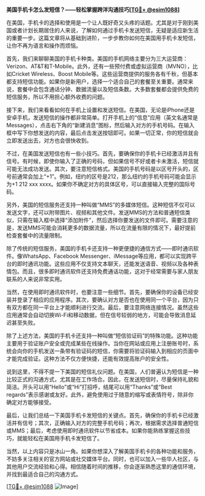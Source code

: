 **美国手机卡怎么发短信？——轻松掌握跨洋沟通技巧[[TG💪+ @esim1088](https://t.me/s/esim1088)]**

在美国，手机卡的选择和使用是一个让人既好奇又头疼的话题。尤其是对于刚到美国或者计划长期居住的人来说，了解如何通过手机卡发送短信，无疑是适应新生活的重要一步。这篇文章将从基础到进阶，一步步教你如何在美国用手机卡发短信，让你不再为语言和操作而烦恼。

首先，我们来聊聊美国的手机卡种类。美国的手机网络主要分为三大运营商：Verizon、AT&T和T-Mobile。此外，还有一些预付费或虚拟运营商（MVNO），比如Cricket Wireless、Boost Mobile等。这些运营商提供的服务各有千秋，但基本都支持短信功能。如果你是新用户，选择一个适合自己的套餐至关重要。通常来说，套餐中会包含通话分钟、数据流量以及短信条数。大多数套餐都会提供免费的短信服务，所以不用担心额外收费的问题。

接下来，我们来看看如何在手机上设置和发送短信。在美国，无论是iPhone还是安卓手机，发送短信的操作都非常简单。打开手机上的“信息”应用（英文名通常是Messages），点击右下角的“新建消息”图标，然后输入对方的手机号码。在输入框中写下你想发送的内容，最后点击发送按钮即可。如果一切正常，你的短信就会立即发送出去，对方也会很快收到。

不过，在美国发送短信也有一些小技巧。首先，要确保你的手机卡已经激活并且有信号。有时候，即使你输入了正确的号码，但如果信号不好或者卡未激活，短信就可能无法成功发送。其次，要注意短信格式。美国的手机号码是以区号开头的，区号前通常会加上“+1”。例如，纽约的区号是212，那么纽约的手机号码可能会显示为+1 212 xxx xxxx。如果你不确定对方的具体区号，可以直接输入完整的国际号码。

另外，美国的短信服务还支持一种叫做“MMS”的多媒体短信。这种短信不仅可以发送文字，还可以附带图片、视频和其他文件。发送MMS的方法和普通短信类似，只需在输入框中选择“添加附件”，然后选择你要发送的文件即可。需要注意的是，发送MMS可能会消耗更多的数据流量，所以在流量有限的情况下，最好提前检查套餐中的流量限制。

除了传统的短信服务，美国的手机卡还支持一种更便捷的通信方式——即时通讯软件。像WhatsApp、Facebook Messenger、iMessage等应用，都可以实现跨平台的即时通讯功能。这些应用不仅支持文本聊天，还能发送语音、视频以及各种表情包。而且，很多即时通讯软件还支持免费通话功能，这对于经常需要与家人朋友联系的人来说非常实用。

当然，在使用即时通讯软件时，也要注意一些细节。首先，要确保你的设备已经安装并登录了相应的应用程序。其次，要确认对方是否也在使用同一个平台，因为只有双方都在同一平台上才能顺利进行交流。最后，要注意网络连接情况。虽然这些应用通常会自动切换Wi-Fi和移动数据，但在信号较弱的地方，可能会导致消息延迟甚至失败。

除了上述方法，美国的手机卡还支持一种叫做“短信验证码”的特殊功能。这种功能主要用于验证账户安全或完成某些在线操作。当你在网站或应用上注册账号时，系统会向你的手机发送一条带有验证码的短信，你需要将验证码输入到相应的页面中才能完成验证。这种方法不仅方便快捷，还能有效提高账户的安全性。

说到这里，不得不提一下美国的短信礼仪问题。在美国，人们普遍认为短信是一种比较正式的沟通方式，尤其是在工作场合。因此，在发送短信时，尽量保持礼貌和简洁。开头可以用“Hello”或“Hi”打招呼，结尾可以用“Thanks”或“Best regards”表示感谢或友好。此外，避免使用过于随意的缩写或表情符号，除非你确定对方能够接受。

最后，让我们总结一下美国手机卡发短信的关键点。首先，确保你的手机卡已经激活并有信号；其次，正确输入对方的完整手机号码；再次，根据需求选择普通短信或MMS；最后，考虑使用即时通讯软件以节省成本。如果你能熟练掌握这些技巧，就能轻松在美国用手机卡发短信了。

当然，以上内容只是冰山一角。如果你想深入了解美国手机卡的各种功能和服务，不妨多关注相关的官方网站或社交媒体平台。同时，也可以加入一些华人社区，与其他用户交流经验和心得。相信随着时间的推移，你会逐渐熟悉这里的通信环境，并找到最适合自己的沟通方式。

[[TG💪+ @esim1088](https://t.me/s/esim1088) ![Image](https://i.postimg.cc/4NQfJmqS/Snipaste-2025-05-13-00-14-12.png)]